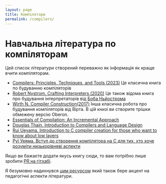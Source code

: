 ```yaml
---
layout: page
title: Компілятори
permalink: /compilers/
---
```


# Навчальна література по компіляторам

Цей список літератури створений переважно як інформація як краще вчити компіляторам.

- [Compilers: Principles, Techniques, and Tools (2023)](https://suif.stanford.edu/dragonbook/) Це класична книга по будуванню компіляторів
- [Robert Nystrom. Crafting Interpreters (2020)](https://craftinginterpreters.com/contents.html) Це також відома книга про будування інтерпретаторів від [Боба Ньйострома](https://mastodon.social/@munificent)
- [Wirth N. Compiler Construction(2017)](https://people.inf.ethz.ch/wirth/CompilerConstruction/CompilerConstruction1.pdf) Інша класична робота про будування компіляторів від Вірта. В цій книзі ви створите трішки обмежену версію Oberon.
- [Essentials of Compilation: An Incremental Approach](https://jeapostrophe.github.io/courses/2018/spring/406/notes/book.pdf)
- [Douglas Thain. Introduction to Compilers and Language Design](https://www3.nd.edu/~dthain/compilerbook/)
- [Rui Ueyama. Introduction to C compiler creation for those who want to know about low layers](https://www.sigbus.info/compilerbook)
- [Руї Уеяма. Вступ до створення компілятора на C для тих, хто хоче розуміти низькорівневі аспекти](/compilers/chibicc)

Якщо ви бажаєте додати якусь книгу сюди, то вам потрібно лише зробити [PR на гітхабі](https://github.com/kant2002/kant2002.github.io/blob/main/compilers/index.md).

Я безумовно надихнувся [цим ресурсом](https://github.com/true-grue/Compiler-Development/blob/master/README.md) який також бере акцент на педагогічні аспекти літератури.